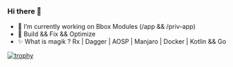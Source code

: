 ### Hi there 👋

- 🔭 I’m currently working on Bbox Modules (/app && /priv-app)
- 🤔 Build && Fix && Optimize
- ✨ What is magik ? Rx | Dagger | AOSP | Manjaro | Docker | Kotlin && Go

[![trophy](https://github-profile-trophy.vercel.app/?username=torrentcome&theme=onedark)](https://github.com/ryo-ma/github-profile-trophy)

<!--
**torrentcome/torrentcome** is a ✨ _special_ ✨ repository because its `README.md` (this file) appears on your GitHub profile.


Here are some ideas to get you started:

- 👯 I’m looking to collaborate on ...
- 🤔 I’m looking for help with ...
- 💬 Ask me about ...
- 📫 How to reach me: ...
- 😄 Pronouns: ...
-->
